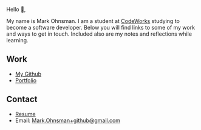 Hello 👋, 

My name is Mark Ohnsman. I am a student at [CodeWorks](https://boisecodeworks.com) studying to become a software developer. Below you will find links to some of my work and ways to get in touch. Included also are my notes and reflections while learning. 

## Work

  + [My Github](https://github.com/MarkOhnsman)
  + [Portfolio](https://MarkOhnsman.github.io/)

## Contact

  + [Resume](https://MarkOhnsman.github.io/resume)
  + Email: Mark.Ohnsman+github@gmail.com
  
